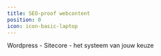 ```yaml
---
title: SEO-proof webcontent
position: 0
icon: icon-basic-laptop
---
```


Wordpress - Sitecore - het systeem van jouw keuze